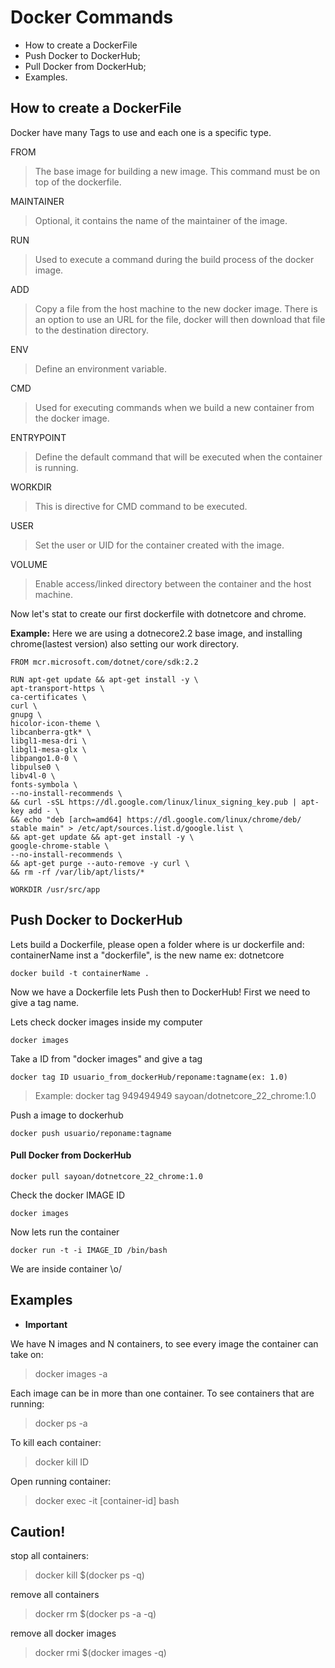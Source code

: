 
# Docker Commands

- How to create a DockerFile
- Push Docker to DockerHub;
- Pull Docker from DockerHub;
- Examples.

## How to create a DockerFile
Docker have many Tags to use and each one is a specific type.

FROM
>The base image for building a new image. This command must be on top of the dockerfile.

MAINTAINER
>Optional, it contains the name of the maintainer of the image.

RUN
>Used to execute a command during the build process of the docker image.

ADD
>Copy a file from the host machine to the new docker image. There is an option to use an URL for the file, docker will then download that file to the destination directory.

ENV
>Define an environment variable.

CMD
>Used for executing commands when we build a new container from the docker image.

ENTRYPOINT
>Define the default command that will be executed when the container is running.

WORKDIR
>This is directive for CMD command to be executed.

USER
>Set the user or UID for the container created with the image.

VOLUME
>Enable access/linked directory between the container and the host machine.

Now let's stat to create our first dockerfile with dotnetcore and chrome.

 **Example:**
Here we are using a dotnecore2.2 base image, and installing chrome(lastest version) also setting our work directory.

    FROM mcr.microsoft.com/dotnet/core/sdk:2.2
    
    RUN apt-get update && apt-get install -y \
    apt-transport-https \
    ca-certificates \
    curl \
    gnupg \
    hicolor-icon-theme \
    libcanberra-gtk* \
    libgl1-mesa-dri \
    libgl1-mesa-glx \
    libpango1.0-0 \
    libpulse0 \
    libv4l-0 \
    fonts-symbola \
    --no-install-recommends \
    && curl -sSL https://dl.google.com/linux/linux_signing_key.pub | apt-key add - \
    && echo "deb [arch=amd64] https://dl.google.com/linux/chrome/deb/ stable main" > /etc/apt/sources.list.d/google.list \
    && apt-get update && apt-get install -y \
    google-chrome-stable \
    --no-install-recommends \
    && apt-get purge --auto-remove -y curl \
    && rm -rf /var/lib/apt/lists/*
    
    WORKDIR /usr/src/app
	

## Push Docker to DockerHub

Lets build a Dockerfile, please open a folder where is ur dockerfile and:
containerName inst a "dockerfile", is the new name ex: dotnetcore

    docker build -t containerName .

Now we have a Dockerfile lets Push then to DockerHub!
First we need to give a tag name.

Lets check docker images inside my computer

    docker images

Take a ID from "docker images" and give a tag 

    docker tag ID usuario_from_dockerHub/reponame:tagname(ex: 1.0)
>Example: docker tag 949494949 sayoan/dotnetcore_22_chrome:1.0

Push a image to dockerhub

    docker push usuario/reponame:tagname


#### Pull Docker from DockerHub

    docker pull sayoan/dotnetcore_22_chrome:1.0
Check the docker IMAGE ID

    docker images

Now lets run the container

    docker run -t -i IMAGE_ID /bin/bash

We are inside container \o/

## Examples


- **Important**

We have N images and N containers, to see every image the container can take on:

>docker images -a

Each image can be in more than one container. To see containers that are running:

>docker ps -a

To kill each container:

>docker kill ID 

Open running container:

>docker exec -it [container-id] bash

## Caution!
stop all containers:
>docker kill $(docker ps -q)

remove all containers
>docker rm $(docker ps -a -q)

remove all docker images
>docker rmi $(docker images -q)

